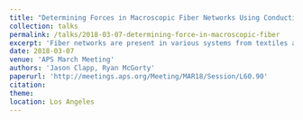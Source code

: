 ```yaml
---
title: "Determining Forces in Macroscopic Fiber Networks Using Conductive Fabric"
collection: talks
permalink: /talks/2018-03-07-determining-force-in-macroscopic-fiber
excerpt: 'Fiber networks are present in various systems from textiles and paper to the cytoskeleton and tissues. Simulations of fiber networks have unveiled interesting emergent phenomena. However, it has proven difficult to experimentally probe how forces are distributed across individual fibers in such networks. Here we are able to determine the force distribution through multiple geometries of macroscopic networks in both two and three dimensions in a simple manner. We construct networks out of macroscopic strips of conductive fabric. We measure the change in resistivity of each element of conductive fabric as a network is perturbed to determine the force on each element simultaneously. We investigate the magnitudes of the forces within the network and how those forces are spatially distributed through the network. Our model system makes determining the stress throughout a large system quite simple, and can be applied to large and three-dimensional systems.'
date: 2018-03-07
venue: 'APS March Meeting'
authors: 'Jason Clapp, Ryan McGorty'
paperurl: 'http://meetings.aps.org/Meeting/MAR18/Session/L60.90'
citation: 
theme: 
location: Los Angeles
---
```



